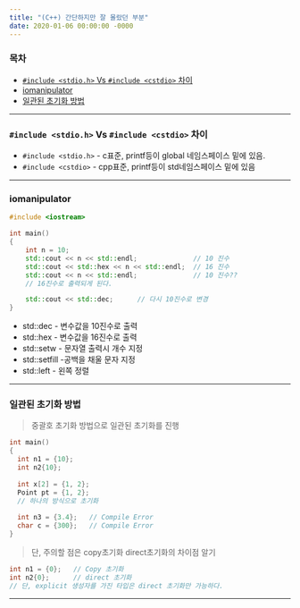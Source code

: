 ```yaml
---
title: "(C++) 간단하지만 잘 몰랐던 부분"
date: 2020-01-06 00:00:00 -0000
---
```


### 목차

* [`#include <stdio.h>` Vs `#include <cstdio>` 차이](#`#include-<stdio.h>`-Vs-`#include-<cstdio>`-차이)
* [iomanipulator](#iomanipulator)
* [일관된 초기화 방법](#일관된-초기화-방법)

---

### `#include <stdio.h>` Vs `#include <cstdio>` 차이

* `#include <stdio.h>` - c표준, printf등이 global 네임스페이스 밑에 있음.
* `#include <cstdio>` - cpp표준, printf등이 std네임스페이스 밑에 있음

---

### iomanipulator

```cpp
#include <iostream>

int main()
{
    int n = 10;
    std::cout << n << std::endl;              // 10 진수
    std::cout << std::hex << n << std::endl;  // 16 진수
    std::cout << n << std::endl;              // 10 진수??
    // 16진수로 출력되게 된다.

    std::cout << std::dec;      // 다시 10진수로 변경
}
```

* std::dec - 변수값을 10진수로 출력
* std::hex - 변수값을 16진수로 출력
* std::setw - 문자열 출력시 개수 지정
* std::setfill -공백을 채울 문자 지정
* std::left - 왼쪽 정렬

---

### 일관된 초기화 방법

> 중괄호 초기화 방법으로 일관된 초기화를 진행

```cpp
int main()
{
  int n1 = {10};
  int n2{10};
  
  int x[2] = {1, 2};
  Point pt = {1, 2};
  // 하나의 방식으로 초기화
  
  int n3 = {3.4};   // Compile Error
  char c = {300};   // Compile Error
}
```

> 단, 주의할 점은 copy초기화 direct초기화의 차이점 알기

```cpp
int n1 = {0};   // Copy 초기화
int n2{0};      // direct 초기화
// 단, explicit 생성자를 가진 타입은 direct 초기화만 가능하다.
```

---

### 
